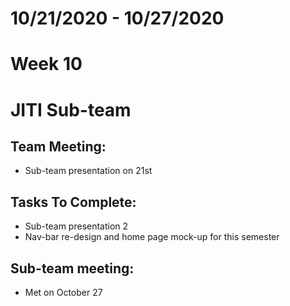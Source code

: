 # 10/21/2020 - 10/27/2020
# Week 10
# JITI Sub-team

## Team Meeting:
  - Sub-team presentation on 21st

## Tasks To Complete:
  - Sub-team presentation 2
  - Nav-bar re-design and home page mock-up for this semester
  
  
## Sub-team meeting:
  -  Met on October 27
